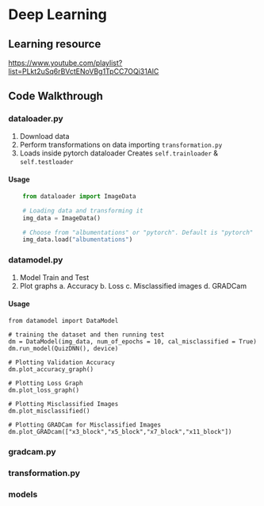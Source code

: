 # Deep Learning

## Learning resource
https://www.youtube.com/playlist?list=PLkt2uSq6rBVctENoVBg1TpCC7OQi31AlC

## Code Walkthrough

### dataloader.py
1. Download data
2. Perform transformations on data
	importing `transformation.py`
3. Loads inside pytorch dataloader
	Creates `self.trainloader` & `self.testloader`

#### Usage
```python
    from dataloader import ImageData

    # Loading data and transforming it
    img_data = ImageData()

    # Choose from "albumentations" or "pytorch". Default is "pytorch"
    img_data.load("albumentations")
```
### datamodel.py
1. Model Train and Test
2. Plot graphs
	a. Accuracy
	b. Loss
	c. Misclassified images
	d. GRADCam

#### Usage
```
from datamodel import DataModel

# training the dataset and then running test
dm = DataModel(img_data, num_of_epochs = 10, cal_misclassified = True)
dm.run_model(QuizDNN(), device)

# Plotting Validation Accuracy
dm.plot_accuracy_graph()

# Plotting Loss Graph
dm.plot_loss_graph()

# Plotting Misclassified Images
dm.plot_misclassified()

# Plotting GRADCam for Misclassified Images
dm.plot_GRADcam(["x3_block","x5_block","x7_block","x11_block"])
```

### gradcam.py
### transformation.py
### models

